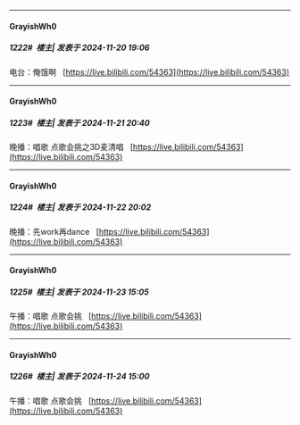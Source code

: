 ﻿
*****

####  GrayishWh0  
##### 1222#         楼主| 发表于 2024-11-20 19:06

电台：俺饿啊   [https://live.bilibili.com/54363](https://live.bilibili.com/54363)


*****

####  GrayishWh0  
##### 1223#         楼主| 发表于 2024-11-21 20:40

晚播：唱歌 点歌会挑之3D麦清唱   [https://live.bilibili.com/54363](https://live.bilibili.com/54363)


*****

####  GrayishWh0  
##### 1224#         楼主| 发表于 2024-11-22 20:02

晚播：先work再dance   [https://live.bilibili.com/54363](https://live.bilibili.com/54363)


*****

####  GrayishWh0  
##### 1225#         楼主| 发表于 2024-11-23 15:05

午播：唱歌 点歌会挑   [https://live.bilibili.com/54363](https://live.bilibili.com/54363)


*****

####  GrayishWh0  
##### 1226#         楼主| 发表于 2024-11-24 15:00

午播：唱歌 点歌会挑   [https://live.bilibili.com/54363](https://live.bilibili.com/54363)

